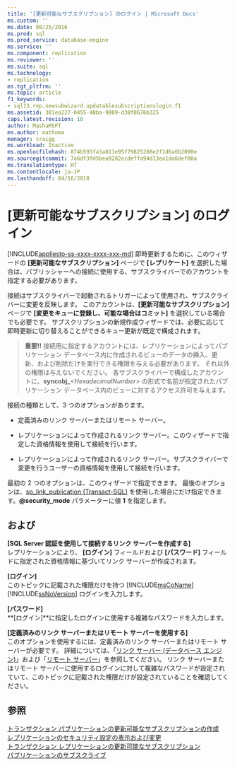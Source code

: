 ```yaml
---
title: '[更新可能なサブスクリプション] のログイン | Microsoft Docs'
ms.custom: ''
ms.date: 08/25/2016
ms.prod: sql
ms.prod_service: database-engine
ms.service: ''
ms.component: replication
ms.reviewer: ''
ms.suite: sql
ms.technology:
- replication
ms.tgt_pltfrm: ''
ms.topic: article
f1_keywords:
- sql13.rep.newsubwizard.updatablesubscriptionslogin.f1
ms.assetid: 301ea227-0455-40ba-9009-d38f8676b325
caps.latest.revision: 18
author: MashaMSFT
ms.author: mathoma
manager: craigg
ms.workload: Inactive
ms.openlocfilehash: 874b593fa3a811e95f79825208e2f1d6a6b2090e
ms.sourcegitcommit: 7a6df3fd5bea9282ecdeffa94d13ea1da6def80a
ms.translationtype: HT
ms.contentlocale: ja-JP
ms.lasthandoff: 04/16/2018
---
```

# <a name="login-for-updatable-subscriptions"></a>[更新可能なサブスクリプション] のログイン
[!INCLUDE[appliesto-ss-xxxx-xxxx-xxx-md](../../includes/appliesto-ss-xxxx-xxxx-xxx-md.md)]
  即時更新するために、このウィザードの **[更新可能なサブスクリプション]** ページで **[レプリケート]** を選択した場合は、パブリッシャーへの接続に使用する、サブスクライバーでのアカウントを指定する必要があります。 
  
 接続はサブスクライバーで起動されるトリガーによって使用され、サブスクライバーに変更を反映します。 このアカウントは、**[更新可能なサブスクリプション]** ページで **[変更をキューに登録し、可能な場合はコミット]** を選択している場合でも必要です。 サブスクリプションの新規作成ウィザードでは、必要に応じて即時更新に切り替えることができるキュー更新が既定で構成されます。  
  
> **重要!!** 接続用に指定するアカウントには、レプリケーションによってパブリケーション データベース内に作成されるビューのデータの挿入、更新、および削除だけを実行できる権限を与える必要があります。 それ以外の権限は与えないでください。 各サブスクライバーで構成したアカウントに、**syncobj_***\<HexadecimalNumber>* の形式で名前が指定されたパブリケーション データベース内のビューに対するアクセス許可を与えます。  
  
 接続の種類として、3 つのオプションがあります。  
  
-   定義済みのリンク サーバーまたはリモート サーバー。  
  
-   レプリケーションによって作成されるリンク サーバー。このウィザードで指定した資格情報を使用して接続を行います。  
  
-   レプリケーションによって作成されるリンク サーバー。サブスクライバーで変更を行うユーザーの資格情報を使用して接続を行います。  
  
 最初の 2 つのオプションは、このウィザードで指定できます。 最後のオプションは、[sp_link_publication &#40;Transact-SQL&#41;](../../relational-databases/system-stored-procedures/sp-link-publication-transact-sql.md) を使用した場合にだけ指定できます。**@security_mode** パラメーターに値 **1** を指定します。  
  
## <a name="options"></a>および  
 **[SQL Server 認証を使用して接続するリンク サーバーを作成する]**  
 レプリケーションにより、 **[ログイン]** フィールドおよび **[パスワード]** フィールドに指定された資格情報に基づいてリンク サーバーが作成されます。  
  
 **[ログイン]**  
 このトピックに記載された権限だけを持つ [!INCLUDE[msCoName](../../includes/msconame-md.md)] [!INCLUDE[ssNoVersion](../../includes/ssnoversion-md.md)] ログインを入力します。  
  
 **[パスワード]**  
 **[ログイン]**に指定したログインに使用する複雑なパスワードを入力します。  
    
 **[定義済みのリンク サーバーまたはリモート サーバーを使用する]**  
 このオプションを使用するには、定義済みのリンク サーバーまたはリモート サーバーが必要です。 詳細については、「[リンク サーバー &#40;データベース エンジン&#41;](../../relational-databases/linked-servers/linked-servers-database-engine.md)」および「[リモート サーバー](../../database-engine/configure-windows/remote-servers.md)」を参照してください。 リンク サーバーまたはリモート サーバーに使用するログインに対して複雑なパスワードが設定されていて、このトピックに記載された権限だけが設定されていることを確認してください。  
  
## <a name="see-also"></a>参照  
 [トランザクション パブリケーションの更新可能なサブスクリプションの作成](publish/create-an-updatable-subscription-to-a-transactional-publication.md)   
 [レプリケーションのセキュリティ設定の表示および変更](../../relational-databases/replication/security/view-and-modify-replication-security-settings.md)   
 [トランザクション レプリケーションの更新可能なサブスクリプション](../../relational-databases/replication/transactional/updatable-subscriptions-for-transactional-replication.md)   
 [パブリケーションのサブスクライブ](../../relational-databases/replication/subscribe-to-publications.md)  
  
  
